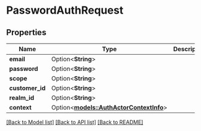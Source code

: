 # PasswordAuthRequest

## Properties

Name | Type | Description | Notes
------------ | ------------- | ------------- | -------------
**email** | Option<**String**> |  | [optional]
**password** | Option<**String**> |  | [optional]
**scope** | Option<**String**> |  | [optional]
**customer_id** | Option<**String**> |  | [optional]
**realm_id** | Option<**String**> |  | [optional]
**context** | Option<[**models::AuthActorContextInfo**](AuthActorContextInfo.md)> |  | [optional]

[[Back to Model list]](../README.md#documentation-for-models) [[Back to API list]](../README.md#documentation-for-api-endpoints) [[Back to README]](../README.md)


